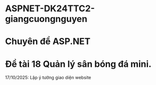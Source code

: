 # ASPNET-DK24TTC2-giangcuongnguyen
# Chuyên đề ASP.NET
# Đề tài 18 Quản lý sân bóng đá mini.
17/10/2025: Lập ý tưởng giao diện website
